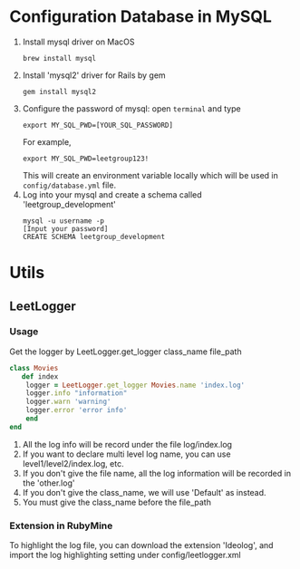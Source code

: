 # Configuration Database in MySQL
1. Install mysql driver on MacOS
    ```shell
   brew install mysql
   ```
2. Install 'mysql2' driver for Rails by gem
    ```shell
    gem install mysql2
    ```
3. Configure the password of mysql: open `terminal` and type 
    ```
    export MY_SQL_PWD=[YOUR_SQL_PASSWORD]
    ```
    For example, 
    ```
    export MY_SQL_PWD=leetgroup123!
    ````
    This will create an environment variable locally which will be used in `config/database.yml` file.
4. Log into your mysql and create a schema called 'leetgroup_development'
   ```shell
   mysql -u username -p
   [Input your password]
   CREATE SCHEMA leetgroup_development
   ```
# Utils
## LeetLogger
### Usage
Get the logger by LeetLogger.get_logger class_name file_path
```ruby
class Movies
   def index
    logger = LeetLogger.get_logger Movies.name 'index.log' 
    logger.info "information"
    logger.warn 'warning'
    logger.error 'error info'
    end
end
```
1. All the log info will be record under the file log/index.log 
2. If you want to declare multi level log name, you can use level1/level2/index.log, etc. 
3. If you don't give the file name, all the log information will be recorded in the 'other.log' 
4. If you don't give the class_name, we will use 'Default' as instead. 
5. You must give the class_name before the file_path

### Extension in RubyMine
To highlight the log file, you can download the extension 'Ideolog',
and import the log highlighting setting under config/leetlogger.xml 